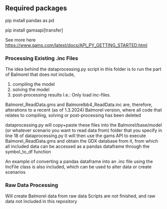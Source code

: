 ## Required packages 
pip install pandas as pd

pip install gamsapi[transfer]

See more here
https://www.gams.com/latest/docs/API_PY_GETTING_STARTED.html

### Processing Existing .inc Files
The idea behind the dataprocessing.py script in this folder is to run the part of Balmorel that does not include, 
  1) compiling the model
  2) solving the model
  3) post-processing results
I.e.: Only load inc-files.

Balmorel_ReadData.gms and Balmorelbb4_ReadData.inc are, therefore, alterations to a recent (as of 1.3.2024) Balmorel version, where all code that relates to compiling, solving or post-processing has been deleted  

dataprocessing.py will copy+paste these files into the Balmorel/base/model (or whatever scenario you want to read data from) folder that you specify in line 18 of dataprocessing.py 
It will then use the gams API to execute Balmorel_ReadData.gms and obtain the GDX database from it, from which all included data can be accessed as a pandas dataframe through the symbol_to_df function

An example of converting a pandas dataframe into an .inc file using the IncFile class is also included, which can be used to alter data or create scenarios


### Raw Data Processing
Will create Balmorel data from raw data
Scripts are not finished, and raw data not included in this repository
